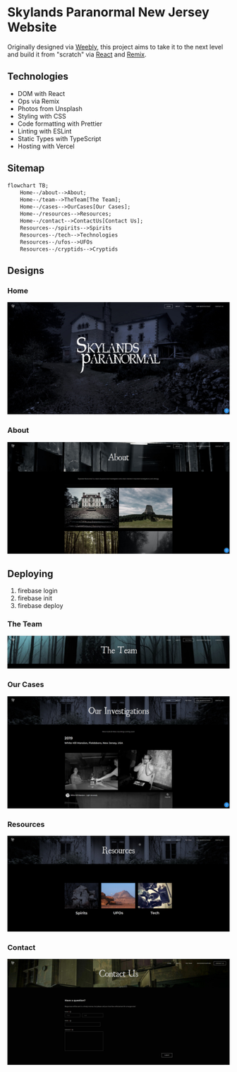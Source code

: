 # Skylands Paranormal New Jersey Website

Originally designed via [Weebly](https://www.weebly.com/), this project aims to take it to the next level and build it from "scratch" via [React](https://reactjs.org/) and [Remix](https://github.com/remix-run/remix).

## Technologies

-   DOM with React
-   Ops via Remix
-   Photos from Unsplash
-   Styling with CSS
-   Code formatting with Prettier
-   Linting with ESLint
-   Static Types with TypeScript
-   Hosting with Vercel

## Sitemap

```mermaid
flowchart TB;
	Home--/about-->About;
	Home--/team-->TheTeam[The Team];
	Home--/cases-->OurCases[Our Cases];
	Home--/resources-->Resources;
	Home--/contact-->ContactUs[Contact Us];
	Resources--/spirits-->Spirits
	Resources--/tech-->Technologies
	Resources--/ufos-->UFOs
	Resources--/cryptids-->Cryptids
```

## Designs

### Home

![home](./designs/home.png)

### About

![home](./designs/about.png)

## Deploying

1. firebase login
2. firebase init
3. firebase deploy

### The Team

![home](./designs/team.png)

### Our Cases

![home](./designs/cases.png)

### Resources

![home](./designs/resources.png)

### Contact

![home](./designs/contact.png)
